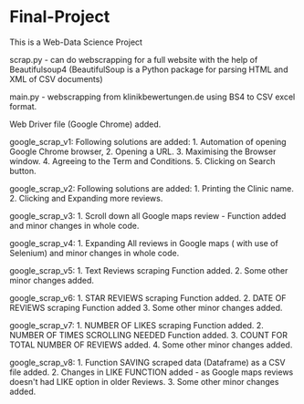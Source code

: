 # Final-Project
This is a Web-Data Science Project  

scrap.py -  can do webscrapping for a full website with the help of Beautifulsoup4 (BeautifulSoup is a Python package for parsing HTML and XML of CSV documents)

main.py -  webscrapping from klinikbewertungen.de using BS4 to CSV excel format.

Web Driver file (Google Chrome) added.

google_scrap_v1: 
      Following solutions are added:
    1. Automation of opening Google Chrome browser, 
    2. Opening a URL.
    3. Maximising the Browser window.
    4. Agreeing to the Term and Conditions.
    5. Clicking on Search button.


google_scrap_v2:
       Following solutions are added:
      1. Printing the Clinic name.
      2. Clicking and Expanding more reviews.
       
google_scrap_v3:
      1. Scroll down all Google maps review - Function added and minor changes in whole code.

google_scrap_v4:
      1. Expanding All reviews in Google maps ( with use of Selenium) and minor changes in whole code.
      
google_scrap_v5:
      1. Text Reviews scraping Function added.
      2. Some other minor changes added.

google_scrap_v6:
      1. STAR REVIEWS scraping Function added.
      2. DATE OF REVIEWS scraping Function added
      3. Some other minor changes added.

google_scrap_v7:
      1. NUMBER OF LIKES scraping Function added.
      2. NUMBER OF TIMES SCROLLING NEEDED Function added.
      3. COUNT FOR TOTAL NUMBER OF REVIEWS added.
      4. Some other minor changes added.

google_scrap_v8:
      1. Function SAVING scraped data (Dataframe) as a CSV file added.
      2. Changes in LIKE FUNCTION added - as Google maps reviews doesn't had LIKE option in older Reviews.
      3. Some other minor changes added.
